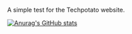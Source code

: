 A simple test for the Techpotato website.

[![Anurag's GitHub stats](https://github-readme-stats.vercel.app/api?username=Techpotato1)](https://github.com/anuraghazra/github-readme-stats)
